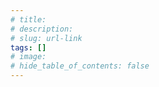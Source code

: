 ```yaml
---
# title: 
# description: 
# slug: url-link
tags: []
# image: 
# hide_table_of_contents: false
---
```




<!--truncate-->

